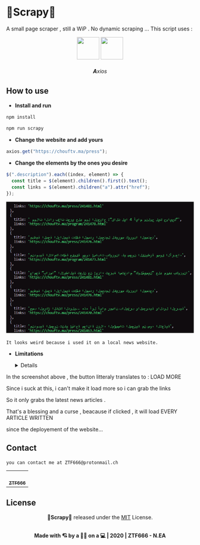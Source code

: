 # 💩Scrapy💩

A small page scraper , still a WiP .
No dynamic scraping ...
This script uses :

<div align="center">
<img src="https://avatars0.githubusercontent.com/u/7230330?s=200&v=4"  width='60' height='60'>
<img src="https://external-content.duckduckgo.com/iu/?u=https%3A%2F%2Fupload.wikimedia.org%2Fwikipedia%2Fcommons%2Fthumb%2F9%2F99%2FUnofficial_JavaScript_logo_2.svg%2F1200px-Unofficial_JavaScript_logo_2.svg.png&f=1&nofb=1"  width='60' height='60'>
<h6><strong>A</strong>xios</h6>
</div>

## How to use

- **Install and run**

```javascript
npm install
```

```javascript
npm run scrapy
```

- **Change the website and add yours**

```javascript
axios.get("https://chouftv.ma/press");
```

- **Change the elements by the ones you desire**

```javascript
$(".description").each((index, element) => {
  const title = $(element).children().first().text();
  const links = $(element).children("a").attr("href");
});
```

![Screenshot](scr/res.png)

```
It looks weird because i used it on a local news website.
```

- **Limitations**
  <details>
    
    <p>This is a shitty scrapper , i'm still learning.</p>
    <p>It doesn't scrap unloaded links. </p>

  ![Screenshot](scr/lm.png)

<p>In the screenshot above , the button litteraly translates to : LOAD MORE</p>
<p>Since i suck at this, i can't make it load more so i can grab the links</p>
<p>So it only grabs the latest news articles .</p>
<p>That's a blessing and a curse , beacause if clicked , it will load EVERY ARTICLE WRITTEN </p>
<p>since the deployement of the website... </p>
</details>

## Contact

```
you can contact me at ZTF666@protonmail.ch

```

<div align="center">

<table>
  <tr>
    <td align="center"><a href="https://ztfportfolio.web.app/" target='_blank'><img src="https://avatars1.githubusercontent.com/u/32502988?v=4" width="100px;" alt=""/><br /><sub><b>ZTF666</b></sub></a></td>
  </tr>
</table>

</div>

## License

<div align="center">

**💩Scrapy💩** released under the [MIT](LICENSE) License.
<br><br>
<strong><p>Made with 💘 by a 👨‍💻 on a 💻 | 2020 | ZTF666 - N.EA</p> </strong>

</div>

